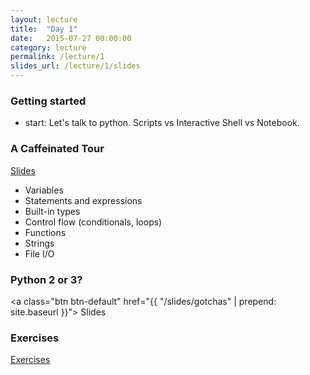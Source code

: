 ```yaml
---
layout: lecture
title:  "Day 1"
date:   2015-07-27 00:00:00
category: lecture
permalink: /lecture/1
slides_url: /lecture/1/slides
---
```



### Getting started
- start: Let's talk to python. Scripts vs Interactive Shell vs Notebook.



<h3>A Caffeinated Tour</h3>
<a class="btn btn-default" href="{{ page.slides_url | prepend: site.baseurl }}">
<span class="glyphicon glyphicon-blackboard"></span> Slides
</a>

- Variables
- Statements and expressions
- Built-in types
- Control flow (conditionals, loops)
- Functions
- Strings
- File I/O

### Python 2 or 3?
<a class="btn btn-default" href="{{ "/slides/gotchas" | prepend: site.baseurl }}">
<span class="glyphicon glyphicon-blackboard"></span> Slides
</a>

### Exercises

<a class="btn btn-primary" href="{{ '/slides/exercises' | prepend: site.baseurl }}">Exercises</a>




<!-- Check out the [Jekyll docs][jekyll] for more info on how to get the most out of Jekyll. File all bugs/feature requests at [Jekyll’s GitHub repo][jekyll-gh]. If you have questions, you can ask them on [Jekyll’s dedicated Help repository][jekyll-help].

[jekyll]:      http://jekyllrb.com
[jekyll-gh]:   https://github.com/jekyll/jekyll
[jekyll-help]: https://github.com/jekyll/jekyll-help -->
